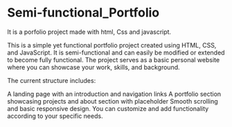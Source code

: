 # Semi-functional_Portfolio
It is a porfolio project made with html, Css and javascript.

This is a simple yet functional portfolio project created using HTML, CSS, and JavaScript. It is semi-functional and can easily be modified or extended to become fully functional. The project serves as a basic personal website where you can showcase your work, skills, and background.

The current structure includes:

A landing page with an introduction and navigation links
A portfolio section showcasing projects and about section with placeholder
Smooth scrolling and basic responsive design.
You can customize and add functionality according to your specific needs.
